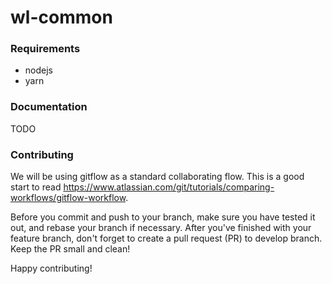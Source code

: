 # wl-common

### Requirements
- nodejs
- yarn

### Documentation
TODO

### Contributing
We will be using gitflow as a standard collaborating flow. This is a good start to read https://www.atlassian.com/git/tutorials/comparing-workflows/gitflow-workflow.

Before you commit and push to your branch, make sure you have tested it out, and rebase your branch if necessary. After you've finished with your feature branch, don't forget to create a pull request (PR) to develop branch. Keep the PR small and clean!

Happy contributing!
